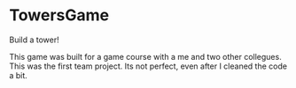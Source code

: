 # TowersGame
Build a tower!

This game was built for a game course with a me and two other collegues.
This was the first team project.
Its not perfect, even after I cleaned the code a bit.
